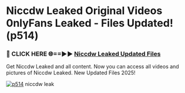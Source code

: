 # Niccdw Leaked Original Videos 0nlyFans Leaked - Files Updated! (p514)

<h3>🔴 CLICK HERE 🌐==►► <a href="https://tinyurl.com/4seja8ks" rel="nofollow">Niccdw Leaked Updated Files</a></h3>

Get Niccdw Leaked and all content. Now you can access all videos and pictures of Niccdw Leaked. New Updated Files 2025!

[![p514](https://i.imgur.com/EWjZXRe.gif)](https://tinyurl.com/4seja8ks)
niccdw leak